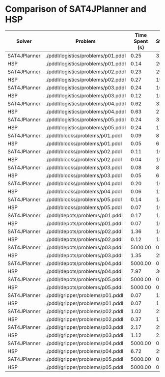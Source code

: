 # Comparison of SAT4JPlanner and HSP

| Solver | Problem | Time Spent (s) | Steps |
|--------|---------|----------------|-------|
| SAT4JPlanner | ./pddl/logistics/problems/p01.pddl | 0.25 | 31 |
| HSP | ./pddl/logistics/problems/p01.pddl | 0.14 | 20 |
| SAT4JPlanner | ./pddl/logistics/problems/p02.pddl | 0.23 | 29 |
| HSP | ./pddl/logistics/problems/p02.pddl | 0.27 | 19 |
| SAT4JPlanner | ./pddl/logistics/problems/p03.pddl | 0.24 | 16 |
| HSP | ./pddl/logistics/problems/p03.pddl | 0.12 | 15 |
| SAT4JPlanner | ./pddl/logistics/problems/p04.pddl | 0.62 | 32 |
| HSP | ./pddl/logistics/problems/p04.pddl | 0.63 | 27 |
| SAT4JPlanner | ./pddl/logistics/problems/p05.pddl | 0.24 | 31 |
| HSP | ./pddl/logistics/problems/p05.pddl | 0.24 | 17 |
| SAT4JPlanner | ./pddl/blocks/problems/p01.pddl | 0.09 | 8 |
| HSP | ./pddl/blocks/problems/p01.pddl | 0.05 | 6 |
| SAT4JPlanner | ./pddl/blocks/problems/p02.pddl | 0.11 | 10 |
| HSP | ./pddl/blocks/problems/p02.pddl | 0.04 | 10 |
| SAT4JPlanner | ./pddl/blocks/problems/p03.pddl | 0.08 | 8 |
| HSP | ./pddl/blocks/problems/p03.pddl | 0.05 | 6 |
| SAT4JPlanner | ./pddl/blocks/problems/p04.pddl | 0.20 | 16 |
| HSP | ./pddl/blocks/problems/p04.pddl | 0.06 | 12 |
| SAT4JPlanner | ./pddl/blocks/problems/p05.pddl | 0.14 | 14 |
| HSP | ./pddl/blocks/problems/p05.pddl | 0.07 | 10 |
| SAT4JPlanner | ./pddl/depots/problems/p01.pddl | 0.17 | 14 |
| HSP | ./pddl/depots/problems/p01.pddl | 0.07 | 10 |
| SAT4JPlanner | ./pddl/depots/problems/p02.pddl | 1.36 | 16 |
| HSP | ./pddl/depots/problems/p02.pddl | 0.12 | 15 |
| SAT4JPlanner | ./pddl/depots/problems/p03.pddl | 5000.00 | 0 |
| HSP | ./pddl/depots/problems/p03.pddl | 1.35 | 29 |
| SAT4JPlanner | ./pddl/depots/problems/p04.pddl | 5000.00 | 0 |
| HSP | ./pddl/depots/problems/p04.pddl | 7.97 | 30 |
| SAT4JPlanner | ./pddl/depots/problems/p05.pddl | 5000.00 | 0 |
| HSP | ./pddl/depots/problems/p05.pddl | 5000.00 | 0 |
| SAT4JPlanner | ./pddl/gripper/problems/p01.pddl | 0.07 | 13 |
| HSP | ./pddl/gripper/problems/p01.pddl | 0.07 | 11 |
| SAT4JPlanner | ./pddl/gripper/problems/p02.pddl | 1.02 | 25 |
| HSP | ./pddl/gripper/problems/p02.pddl | 0.37 | 17 |
| SAT4JPlanner | ./pddl/gripper/problems/p03.pddl | 2.17 | 29 |
| HSP | ./pddl/gripper/problems/p03.pddl | 1.12 | 23 |
| SAT4JPlanner | ./pddl/gripper/problems/p04.pddl | 5000.00 | 0 |
| HSP | ./pddl/gripper/problems/p04.pddl | 6.72 | 29 |
| SAT4JPlanner | ./pddl/gripper/problems/p05.pddl | 5000.00 | 0 |
| HSP | ./pddl/gripper/problems/p05.pddl | 5000.00 | 0 |

